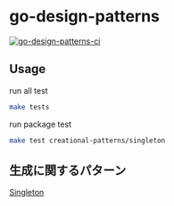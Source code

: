 # go-design-patterns

[![go-design-patterns-ci](https://github.com/Sei-Yukinari/go-design-patterns/actions/workflows/ci.yml/badge.svg)](https://github.com/Sei-Yukinari/go-design-patterns/actions/workflows/ci.yml)

## Usage
run all test
```bash
make tests
```

run package test
```bash
make test creational-patterns/singleton
```

## 生成に関するパターン
[Singleton](./creational-patterns/singleton)